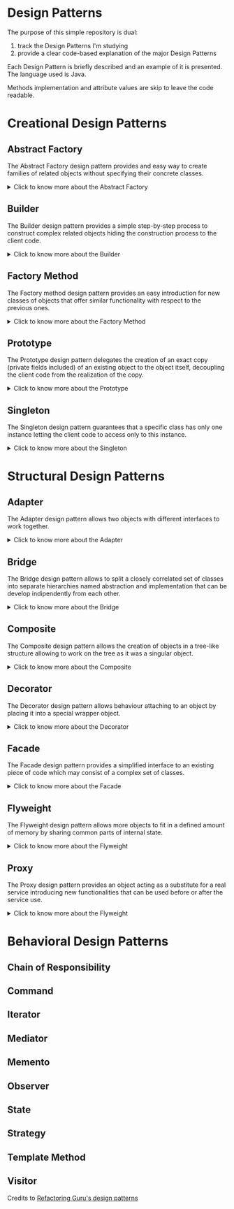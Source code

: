 # Design Patterns

The purpose of this simple repository is dual:

1. track the Design Patterns I'm studying
2. provide a clear code-based explanation of the major Design Patterns

Each Design Pattern is briefly described and an example of it is presented. The language used is Java.

Methods implementation and attribute values are skip to leave the code readable.

# Creational Design Patterns

## Abstract Factory

The Abstract Factory design pattern provides and easy way to create families of related objects without specifying their
concrete classes.

<details>
  <summary>Click to know more about the Abstract Factory</summary>


Identify the first group of classes that behave in a similar way but differ for what they do represent:

```
class FirstClassFirstVersion{
    void doSomething(){}
}

class FirstClassSecondVersion{
    void doSomething(){}
}
```

Define then an interface with the common behaviours for the mentioned classes:

```
interface DoSomethingInterface{
    void doSomething();
}
```

and then let all the classes implement this interface:

```
class FirstClassFirstVersion implements DoSomethingInterface{
    @Override
    void doSomething(){
        System.out.println("New [First Version] doSomething method!");
    }
}

class FirstClassSecondVersion implements DoSomethingInterface{
    @Override
    void doSomething(){
        System.out.println("New [Second Version] doSomething method!");
    }
}
```

Identify the second group of classes that behave in a similar way but differ for what they do represent:

```
class SecondClassFirstVersion{
    void doSomethingElse(){}
}

class SecondClassSecondVersion{
    void doSomethingElse(){}
}
```

Define then an interface with the common behaviours for the mentioned classes:

```
interface DoSomethingElseInterface{
    void doSomethingElse();
}
```

and then let all the classes implement this interface:

```
class SecondClassFirstVersion implements DoSomethingElseInterface{
    @Override
    void doSomethingElse(){
        System.out.println("New [First Version] doSomethingElse method!");
    }
}

class SecondClassSecondVersion implements DoSomethingElseInterface{
    @Override
    void doSomethingElse(){
        System.out.println("New [Second Version] doSomethingElse method!");
    }
}
```

Now that all the classes that behave in the same way are grouped around common interfaces we can define a new interface
for the coming factory classes.

Namely the `AbstractFactory`:

```
interface FactoryInterface{
    DoSomethingInterface createDoSomething();
    DoSomethingElseInterface createDoSomethingElse();
}
```

We can now create several `Factories` that will take care of creating objects implementing `DoSomethingInterface`
or `DoSomethingElseInterface`:

```
class FirstVersionFactory{
    @Override
    public DoSomethingInterface createDoSomething() {
        return new FirstClassFirstVersion();
    }
    
    @Override
    public DoSomethingElseInterface createDoSomethingElse() {
        return new SecondClassFirstVersion();
    }
}

class SecondVersionFactory{
    @Override
    public DoSomethingInterface createDoSomething() {
        return new FirstClassSecondVersion();
    }
    
    @Override
    public DoSomethingElseInterface createDoSomethingElse() {
        return new SecondClassSecondVersion();
    }
}
```

Since the two factories `FirstVersionFactory` and `SecondVersionFactory` implement the same interaface, they provide an
interchangeable and loose coupled way of creating objects implementing `DoSomethingInterface`
or `DoSomethingElseInterface`.
</details>

## Builder

The Builder design pattern provides a simple step-by-step process to construct complex related objects hiding the
construction process to the client code.

<details>
  <summary>Click to know more about the Builder</summary>


Identify the classes which requires numerous step-by-step initialization of fields and nested objects and the relative
long constructor:

```
class FirstClass {
    private int firstField;
    private int secondField;
    private int thirdField;
    ...
}

class SecondClass {
    private int firstField;
    private int secondField;
    private int thirdField;
    ...
}
```

Create a new `Builder` interface that declares all the methods that all the single builder classes will need to provide
their own implementation of:

```
interface Builder {
    void reset();
    void firstField(FirstField firstField);
    void secondField(SecondField secondField);
    void thirdField(ThirdField thirdField);
    ...
}
```

As you may notice the `Builder` interface provides methods useful during both construction of `FirstClass`
and `SecondClass` objects.

Create the new builder classes that implement the building steps for the single chosen (product - `FirstClass`
and `SecondClass`) class:

```
class FirstBuilder implements Builder {
    private FirstClass firstClass;
    
    private FirstField firstField;
    private SecondField secondField;
    private ThirdField thirdField;
    ...
    
    @Override
    void reset() {
        this.firstField = null;
        this.secondField = null;
        this.thirdField = null;
    }
    
    @Override
    void firstField(FirstField firstField) {
        this.firstField = firstField;        
    }
    
    @Override
    void secondField(SecondField secondField) {
        this.secondField = secondField;
    }
    
    @Override
    void thirdField(ThirdField thirdField) {
        this.thirdField = thirdField;
    }
    
    ...
    
    FirstClass build() {
        return new FirstClass(firstField,secondField,thirdField,...);
    }
}

class SecondBuilder implements Builder {
    private SecondClass secondClass;
    
    private FirstField firstField;
    private SecondField secondField;
    private ThirdField thirdField;
    ...
    
    @Override
    void reset() {
        this.firstField = null;
        this.secondField = null;
        this.thirdField = null;
    }
    
    @Override
    void firstField(FirstField firstField) {
        this.firstField = firstField;        
    }
    
    @Override
    void secondField(SecondField secondField) {
        this.secondField = secondField;
    }
    
    @Override
    void thirdField(ThirdField thirdField) {
        this.thirdField = thirdField;
    }
    
    ...
    
    SecondClass build() {
        return new SecondClass(firstField,secondField,thirdField,...);
    }
}
```

Create then a new `Director` class that, given a `Builder`-implementing class, delegates the construction according the
chosen recipe:

```
class Director {    
    public void buildFirstRecipe(Builder builder) {
        builder.firstField(new FirstField());
        builder.secondField(new SecondField());
        builder.thirdField(new ThirdField());
    }
    
    
    public void buildSecondRecipe(Builder builder) {
        builder.secondField(new SecondField());
        builder.firstField(new FirstField());
        builder.thirdField(new ThirdField());
    }
}
```

Now we can finally decouple the client code from the recipe used to create an object of class `FirstClass`
and `SecondClass`:

```
class Demo {
    public static void main(String[] args) {
        Director director = new Director();
        FirstBuilder firstBuilder = new FirstBuilder();
        director.buildFirstRecipe(firstBuilder);
        FirstClass firstClass = firstBuilder.build();
    }
}
```

If you want now to use another recipe you can just change one line of code of what you just read, completely decoupling
the recipe needed to build something from the actual builder:

```
class Demo {
    public static void main(String[] args) {
        Director director = new Director();
        FirstBuilder firstBuilder = new FirstBuilder();
        director.buildSecondRecipe(firstBuilder);
        FirstClass firstClass = firstBuilder.build();
    }
}
```

If you want instead to build another type of object but maintaing the same `firstRecipe` you can change only the used
builder:

```
class Demo {
    public static void main(String[] args) {
        Director director = new Director();
        SecondBuilder secondBuilder = new SecondBuilder();
        director.buildFirstRecipe(secondBuilder);
        SecondClass secondClass = secondBuilder.build();
    }
}
```

In this way the steps are completely decoupled from the managing of them during the construction phase, therefore a
change in the steps' body or recipe's body is hidden with respect to the client code.

</details>

## Factory Method

The Factory method design pattern provides an easy introduction for new classes of objects that offer similar
functionality with respect to the previous ones.

<details>
  <summary>Click to know more about the Factory Method</summary>

Imagine you use a specific class with specific methods all over your codebase:

```
class FirstProductClass {
    void doSomething(){};
}

class SecondProductClass {
    void doSomething(){};
}
```

Substitution of the `FirstProductClass` with the `SecondProductClass` could require extensive code refactor.

To avoid this problem one could define a `Product` interface that classes like the latter have to implement:

```
interface Product 
    void doSomething();  
}

class FirstProductClass implements Product {
    @Override
    void doSomething() {
        System.out.println("New [First Product Class] doSomething method!");
    };
}
  
class SecondProductClass implements Product {
    @Override
    void doSomething() {
        System.out.println("New [Second Product Class] doSomething method!");
    };
}
```

Now create an abstract `Factory` class that will be extended by the specific `ConcreteFactory` required for each
product:

```
abstract class Factory {
    void someOtherMethodWithCommonImplementation(){
        //do something
    }
    abstract Product createProduct();
}
```

Create then the concrete factories extending the `Factory` class.

Because of the `abstract` method seen, the `ConcreteFactory` classes will need to specify their own implementation of
the method `abstract Product createProduct();`:

```
class FirstConcreteFactory extends Factory {
    @Override
    Product createProduct() {
        return new FirstProductClass();
    }
}
  
class SecondConcreteFactory extends Factory {
    @Override
    Product createProduct() {
        return new SecondProductClass();
    }
}
```

Client code should then use only the interface `Product` to refer any of the products and the class `Factory` to refer
to any factor.

In this way the change between factories and therefore products created is seamless and the codebase is always ready for
the introduction of a new `Factory` or `Product`:

```
class Demo {
    private Factory factory;
    private Product product;
    public static void main(String[] args) {
        this.factory = new FirstConcreteFactory();
        this.product = this.factory.createProduct();
    }
}
```

If I want to use `SecondConcreteFactory` and therefore create a new object of class `SecondProductClass` I will need to
change just one line of the latter code:

```
class Demo {
    private Factory factory;
    private Product product;
    public static void main(String[] args) {
        this.factory = new SecondConcreteFactory();
        this.product = this.factory.createProduct();
    }
}
```

</details>

## Prototype

The Prototype design pattern delegates the creation of an exact copy (private fields included) of an existing object to
the object itself, decoupling the client code from the realization of the copy.

<details>
  <summary>Click to know more about the Prototype</summary>

An object supporting the creation of its exact copy (namely `cloning`) is called `prototype`.

Let's define an abstract class that represents the common interface we want to give all the cloneable objects:

```
abstract class Cloneable {
    public int firstField;
    ...
    public Cloneable () {}
    public Cloneable (Cloneable target) {
        if (target != null) {
            this.firstField = target.firstField;
            ...
        }
    }
    public abstract Cloneable clone();   
}
```

Let's define then some cloneable object classes:

```
class FirstCloneableClass extends Cloneable {
    public FirstCloneableClass (FirstCloneableClass target) {
        if (target != null) {
            ...
        }
    }
    @Override
    public FirstCloneableClass clone() {
        return new FirstCloneableClass(this);
    }
}

class SecondCloneableClass extends Cloneable {
    public SecondCloneableClass (SecondCloneableClass target) {
        if (target != null) {
            ...
        }
    }
    @Override
    public SecondCloneableClass clone() {
        return new SecondCloneableClass(this);
    }
}
```

In this way we can use the `Cloneable` abstract class to declare variables. Each one will be able to properly clone
itself:

```
class Demo {
    public static void main(String[] args) {
        Cloneable firstCloneable = new FirstCloneableClass();
        // set here values of firstCloneable fields
        Cloneable secondCloneable = new SecondCloneableClass();
        // set here values of secondCloneable fields
        Cloneable anotherCloneable = firstCloneable.clone(); 
        // anotherCloneable is now a clone of class FirstCloneableClass
        anotherCloneable = secondCloneable.clone(); 
        // anotherCloneable is now a clone of class SecondCloneableClass 
    }
}
```

</details>

## Singleton

The Singleton design pattern guarantees that a specific class has only one instance letting the client code to access
only to this instance.


<details>
  <summary>Click to know more about the Singleton</summary>

The Singleton design pattern is defined by two main characteristics.

1. have on the class that should have only one instance a private constructor
2. the class should implement some static method that evaluates if to call the private constructor

```
class Singleton {
    private static Singletong instance;
    private int value;
    private Singleton(int value) {
        this.value = value;
    }
    public static Singleton getInstance(int value) {
        if(instance==null) {
            return new Singleton(value);
        }
        return instance;
    }
}
```

</details>

# Structural Design Patterns

## Adapter

The Adapter design pattern allows two objects with different interfaces to work together.

<details>
  <summary>Click to know more about the Adapter</summary>

The Adapter converts the interface of an object in a way another object can work with that.

Let's suppose we have a class that represents an unmodifiable system which requires to execute some `doSomething` method
of the passed object to expose some functionality:

```
class Closed { // some class closed to modification
    void exposeFunctionality(ExpectedClass expected) {
        expected.doSomething();
    }
}
```

The `Expected` will therefore be:

```
class Expected {
    public void doSomething() {
    }
}
```

Let's imagine now we have another class named `Difficult` we want to let the `Closed` class use that:

1. doesn't expose a `doSomething` method
2. is closed to modification

```
class Difficult {
    public void firstMethod() {
    }
    public void secondMethod() {
    }
    public void thirdMethod() {
    }
    ...
}
```

The `Adapter` will therefore be:

```
class Adapter extends Expected {
    private Difficult difficult;
    public Adapter(Difficult difficult) {
        this.difficult = difficult;
    }
    @Override
    public void doSomething() {
        // let's suppose that the doSomething method can be logically equivalent
        // to a combination of some methods of the Difficult class
        difficult.firstMethod();
        difficult.secondMethod();
        difficult.thirdMethod();
        ...
    }
}
```

The client code can therefore be using the `Difficult` class with the `Closed` class:

```
class Demo {
    public static void main(String[] args) {
        Closed closed = new Closed();
        Expected expected = new Expected();
        Difficult difficult = new Difficult();
        Adapter adapter = new Adapter(difficult);
        closed.exposeFunctionality(expected); // as it is meant to be
        closed.exposeFunctionality(adapter); // using the adapter indirectly using difficult
    }
}
```

</details>

## Bridge

The Bridge design pattern allows to split a closely correlated set of classes into separate hierarchies named abstraction and implementation that can be develop indipendently from each other.

<details>
  <summary>Click to know more about the Bridge</summary>
  
Imagine you have a set of classes that should perform some actions based on given inputs:

```
class DoesSomethingByString {
    public void doSomething(String input) {
        reallyDoIt(input);
    }
    
    private void reallyDoIt(String input){}
}
```

Imagine now you want another class that should do the exact same thing based on some other input type:

```
class DoesSomethingByInteger {
    public void doSomething(Integer input) {
        reallyDoIt(input.toString());
    }
    
    private void reallyDoIt(String input){}
}
```

As you can see, each time we want to add use use the same feature `reallyDoIt(String input)` we need to create a new class.

This happens because we do not separate the `abstraction` (the interface with the external world of the chosen class, in our cases the methods: `doSomething(String input)` and `doSomething(Integer input)doSomething(Integer input)`) from the `implementation` (the actually exposed chosen class functionality, the method  `reallyDoIt(String input)`).

To separate abstraction from implementation one has to declare two separate interfaces:

```
interface Implementation {
    void firstFeature();
    void secondFeature(); 
    ...
}

interface Abstraction {
    void firstInputMethod();
    void secondInputMethod(); 
    ...
}
```

In this way we can have several classes that implement the business logic of the `Implementation`:

```
class FirstImplementation implements Implementation {
    @Override
    void firstFeature() {
        System.out.println("firstFeature implementation of FirstImplementation class")
    }
    
    @Override
    void secondFeature() {
        System.out.println("secondFeature implementation of FirstImplementation class")
    }; 
}

class SecondImplementation implements Implementation {
    @Override
    void firstFeature() {
        System.out.println("firstFeature implementation of SecondImplementation class")
    }
    
    @Override
    void secondFeature() {
        System.out.println("secondFeature implementation of SecondImplementation class")
    }; 
}
```
 
In the same way we can have several classes that implement the interface logic of the `Abstraction`:

```
class FirstAbstraction implements Abstraction {
    private Implementation implementation;
    
    FirstAbstraction(Implementation implementation) {
        this.implementation = implementation;
    }
    
    @Override
    void firstInputMethod() {
        System.out.println("firstInputMethod implementation of FirstAbstraction class")
    }
    
    @Override
    void secondInputMethod() {
        System.out.println("secondInputMethod implementation of FirstAbstraction class")
    }; 
}

class SecondAbstraction implements Abstraction {
    private Implementation implementation;
    
    SecondAbstraction(Implementation implementation) {
        this.implementation = implementation;
    }
    
    @Override
    void firstInputMethod() {
        System.out.println("firstInputMethod implementation of SecondAbstraction class")
    }
    
    @Override
    void secondInputMethod() {
        System.out.println("secondInputMethod implementation of SecondAbstraction class")
    }; 
}
```

As one may notice the abstraction layer needs the specific implementation to be provided, allowing to decouple the two layers one from the other. The consequence is that each abstraction class is instanciable with every implementation class and introduction of new abstraction-implementation couples remains clean and implies little pre-existing code modifications:


```
class Demo {
    public static void main(String[] args) {
        FirstImplementation firstImplementation = new FirstImplementation();
        SecondImplementation secondImplementation = new SecondImplementation();
        FirstAbstraction firstAbstraction = new FirstAbstraction(firstImplementation); //remains easy to instatiate corresponding abstraction-implementation couples
        SecondAbstraction secondAbstraction = new SecondAbstraction(secondImplementation);
        FirstAbstraction firstAbstraction = new FirstAbstraction(secondImplementation); //it's easy to instatiate new abstraction-implementation couples
        SecondAbstraction secondAbstraction = new SecondAbstraction(firstImplementation);
    }
}
```

Without the use of the Bridge design pattern we should have a class for each new couple of abstraction-implementation, therefore the instation of `new FirstAbstraction(secondImplementation)` and `new SecondAbstraction(firstImplementation)` would require the definition of two new classes.

</details>

## Composite

The Composite design pattern allows the creation of objects in a tree-like structure allowing to work on the tree as it was a singular object.

<details>
  <summary>Click to know more about the Composite</summary>

Imagine that the business logic requires a tree structure of classes where we can have simple nodes and composite nodes. 

Simple nodes can't have subelements while composite nodes can, and those can be simple or composite nodes.

Let's define an interface for the generic node classes:

```
interface Node {
    void firstMethod();
    void secondMethod();
}
```

Let's define some simple node classes:

```
class FirstNode implements Node {
    @Override
    void firstMethod() {
        System.out.println("firstMethod implementation of FirstLeaf class")
    }
    
    @Override
    void secondMethod() {
        System.out.println("secondMethod implementation of FirstLeaf class")
    };
}

class SecondNode implements Node {
    @Override
    void firstMethod() {
        System.out.println("firstMethod implementation of SecondLeaf class")
    }
    
    @Override
    void secondMethod() {
        System.out.println("secondMethod implementation of SecondLeaf class")
    }; 
}
```

We declare now a new class for the composite node:

```
class Composite implements Node {
    protected List<Node> children = new ArrayList<>();
    
    void add(Node node) {
        children.add(node);
    }

    void add(Node... nodes) {
        children.addAll(Arrays.asList(nodes));
    }

    void remove(Node node) {
        children.remove(node);
    }

    void remove(Node... nodes) {
        children.removeAll(Arrays.asList(components));
    }

    void clear() {
        children.clear();
    }
    
    @Override
    void firstMethod() {
        for(Node node: children) {
            node.firstMethod();
        }
    }    
    
    @Override
    void secondMethod() {
        for(Node node: children) {
            node.secondMethod();
        }
    }
}
```

As one may notice the Composite class allows insertion and remotion of child subelements.

Also, as `Composite` class implements `Node` class, we can add other composite nodes to the list of children of another composite node, creating in this way a hierarchy tree.

Third and most important feature: with the override of both `firstMethod` and `secondMethod` from the `Composite` class we can easily propagate the execution of both methods from the root node (which must be a composite node) to all the composite and simple nodes down the tree. In this way we can deal with the whole hierarchy of objects as one single object iself.

</details>

## Decorator
  
The Decorator design pattern allows behaviour attaching to an object by placing it into a special wrapper object.

<details>
  <summary>Click to know more about the Decorator</summary>

  Let's define an interface that declares the methods we want all the useful classes to implement:
  
```
interface DoSomething {
    void firstMethod();
    void secondMethod();
}
```
  
Therefore a simple class implementing such an interface should be:

```
class BaseClass implements DoSomething {
    @Override
    void firstMethod() {
        System.out.println("firstMethod implementation of BaseClass class");
    }
    
    @Override
    void secondMethod() {
        System.out.println("secondMethod implementation of BaseClass class");    
    }
}
```

Instead a BaseDecorator class will possess a field of type DoSomething and will implement DoSomething so it can have the same interface of DoSomething objects to the external world while using an object with the same interface to accomplish the assigned tasks:
  
```
class BaseDecorator implements DoSomething {
    private DoSomething doSomething;
  
    public BaseDecorator(DoSomething doSomething) {
        this.doSomething = doSomething;
    }
    
    @Override
    void firstMethod() {
        doSomething.firstMethod();
    }
    
    @Override
    void secondMethod() {
        doSomething.secondMethod();    
    }
}
```
  
We can now create some other decorator that will perform as well as BaseDecorator but exteding the behaviours of the overriden firstMethod and secondMethod:
  
```
class OtherDecorator implements DoSomething {
    private DoSomething doSomething;
  
    public OtherDecorator(DoSomething doSomething) {
        this.doSomething = doSomething;
    }
    
    @Override
    void firstMethod() {
        extendFirstMethod();
        doSomething.firstMethod();
    }
    
    @Override
    void secondMethod() {
        extendSecondMethod();
        doSomething.secondMethod();    
    }
  
    void extendFirstMethod() {
        System.out.println("Exteding firstMethod behaviour");
    }
  
    void extendSecondMethod() {
        System.out.println("Exteding secondMethod behaviour");
    }
}
```

As one may notice the client code can easily use the BaseClass, the BaseDecorator or the OtherDecorator as all implementing the DoSomething interface:

```
class Demo {
    public static void main(String[] args) {
        DoSomething base = new BaseClass();
        base.firstMethod(); // only executing BaseClass' firstMethod implementation
        BaseDecorator baseDecorator = new BaseDecorator(base);
        baseDecorator.firstMethod(); // only executing BaseClass' firstMethod implementation
        OtherDecorator otherDecorator = new OtherDecorator(baseDecorator);
        otherDecorator.firstMethod(); // executing extendFirstMethod and then BaseClass' firstMethod implementation
    }
}
```
  
Extension of BaseDecorator or OtherDecorator behaviour is therefore decoupled from the existing funcionalities: the introduction of a new decorator needs to take care only about the introduction of new functionalities. The use of the decorator pattern allows than to attach the defined functionality to the chosen DoSomething implemeting class: this reduces the number of defined classes in cases where we may need different combinations of several functionalities.

</details>

## Facade
  
The Facade design pattern provides a simplified interface to an existing piece of code which may consist of a complex set of classes.

<details>
  <summary>Click to know more about the Facade</summary>

The design pattern is very straighfoward. Image you have a set of classes that expose functionalities that might be used together to achieve a certain goal:
  
```
class FirstClass {
  ...
}
  
class SecondClass {
  ...
}
  
class ThirdClass {
  ...
}
```
  
Instead of letting the client code compose the functionalities exposed by those classes to achieve the desired goal, expose to client code a single entrypoint that will take care to execute all the necessary steps to achieve the defined goal:
  
```
class FacadeClass {
  public void achieveGoal() {
      // do here all the required steps using FirstClass, SecondClass, ThirdClass
  }
  ...
}
```

This design pattern simply forces the producer of a certain piece of code to expose in a simple and managed way all the functionalities that may be interesting for the client, discouraging the delivery of code as a set of separate components which have to be used and managed on the client side.

</details>

## Flyweight

The Flyweight design pattern allows more objects to fit in a defined amount of memory by sharing common parts of internal state.

<details>
  <summary>Click to know more about the Flyweight</summary>

Objects usually have internal state divided in intrisic and extrinsic state. The intrinsic state is a constant set of data that can't be changed but only read. The rest of object state, that can be read and altered from outside, is called the extrinsic state.
  
The Flyweight design pattern optimizes memory usage by collecting the intrinsic state of several objects into a collection of few objects called flyweights that are then referenced by the several objects holding the extrinsic state.

Imagine we have a class with some fields representing the intrinsic state of some other class objects:

```
class Intrinsic {
    private String firstField;
    private String secondField;
    ...
}
```

Imagine we have a class with some fields representing the extrinsic state:
  
```
class Extrinsic {
    private String fieldOne;
    private String fieldTwo;
    ...
    private Intrinsic intrinsic;
    ...
}
```
  
As one may notice the Extrinsic class contains an attribute to the intrinsic one. In this way each Extrinsic object will reference one of the few Intrinsic ones, and eahc time a new intrinsic one is needed it will be created and stored without duplicates:
  
```
class IntrinsicFactory {
    static Map<String,Intrinsic> intrinsicTypes = new HashMap<>();
    static Intrinsic getIntrinsic(String firstField, String secondField,String fieldOne, String fieldTwo) {
        Intrinsic intrinsic = intrinsicTypes.get(firstField);
        if(intrinsic==null) {
            intrinsic = new Intrinsic(firstField, secondField);
            intrinsicTypes.put(firstField, intrinsic);
        }
        return intrinsic;
    }
}
```

Using the IntrinsicFactory the client code can always memorize and control the intrinsic states, with the condition of being one for each possible value of `firstField`. Therefore, since Intrinsic objects are referenced in Extrinsic ones, the memory used will be shared across the latter.
  
</details>

## Proxy
  
The Proxy design pattern provides an object acting as a substitute for a real service introducing new functionalities that can be used before or after the service use.

<details>
  <summary>Click to know more about the Flyweight</summary>
  
A Proxy class can solve the tedious problem of code repetition. Imagine you have some service needing complex initilization before its usage:
  
```
class Service {
    void initFirstStep() {
        // do first step of the initialization
    }
  
    void initSecondStep() {
        // do second step of the initialization
    }
  
    void initThirdStep() {
        // do third step of the initialization
    }
}
```
  
</details>

# Behavioral Design Patterns

## Chain of Responsibility

## Command

## Iterator

## Mediator

## Memento

## Observer

## State

## Strategy

## Template Method

## Visitor

Credits to [Refactoring Guru's design patterns](https://refactoring.guru/design-patterns)
